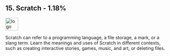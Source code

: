## 15. Scratch - 1.18%
<img src="https://i.ytimg.com/vi/UI94xmza7MM/maxresdefault.jpg" alt="logo" width="40" height="40" /> 

Scratch can refer to a programming language, a file storage, a mark, or a slang term. Learn the meanings and uses of Scratch in different contexts, such as creating interactive stories, games, music, and art, or deleting files.

